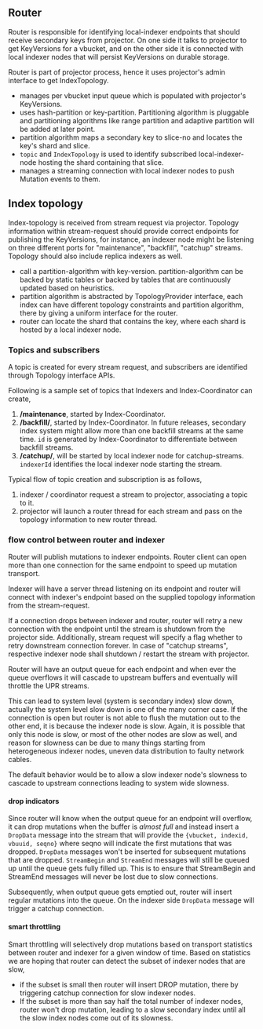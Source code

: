 ## Router

Router is responsible for identifying local-indexer endpoints that should
receive secondary keys from projector. On one side it talks to projector
to get KeyVersions for a vbucket, and on the other side it is connected with
local indexer nodes that will persist KeyVersions on durable storage.

Router is part of projector process, hence it uses projector's admin interface
to get IndexTopology.

* manages per vbucket input queue which is populated with projector's
  KeyVersions.
* uses hash-partition or key-partition. Partitioning algorithm is pluggable
  and partitioning algorithms like range partition and adaptive partition will
  be added at later point.
* partition algorithm maps a secondary key to slice-no and locates the key's
  shard and slice.
* `topic` and `IndexTopology` is used to identify subscribed local-indexer-node
  hosting the shard containing that slice.
* manages a streaming connection with local indexer nodes to push Mutation
  events to them.

## Index topology

Index-topology is received from stream request via projector. Topology
information within stream-request should provide correct endpoints for
publishing the KeyVersions, for instance, an indexer node might be listening
on three different ports for "maintenance", "backfill", "catchup" streams.
Topology should also include replica indexers as well.

* call a partition-algorithm with key-version. partition-algorithm can be
  backed by static tables or backed by tables that are continuously updated
  based on heuristics.
* partition algorithm is abstracted by TopologyProvider interface, each
  index can have different topology constraints and partition algorithm, there
  by giving a uniform interface for the router.
* router can locate the shard that contains the key, where each shard is
  hosted by a local indexer node.

### Topics and subscribers

A topic is created for every stream request, and subscribers are identified
through Topology interface APIs.

Following is a sample set of topics that Indexers and Index-Coordinator can
create,

1. **/maintenance**, started by Index-Coordinator.
2. **/backfill/<id>**, started by Index-Coordinator. In future releases,
   secondary index system might allow more than one backfill streams at the same
   time. `id` is generated by Index-Coordinator to differentiate between backfill
   streams.
3. **/catchup/<indexerId>**, will be started by local indexer node for
   catchup-streams. `indexerId` identifies the local indexer node starting the
   stream.

Typical flow of topic creation and subscription is as follows,

1. indexer / coordinator request a stream to projector, associating a topic to it.
2. projector will launch a router thread for each stream and pass on the
   topology information to new router thread.

### flow control between router and indexer

Router will publish mutations to indexer endpoints. Router client can open more
than one connection for the same endpoint to speed up mutation transport.

Indexer will have a server thread listening on its endpoint and router will
connect with indexer's endpoint based on the supplied topology information
from the stream-request.

If a connection drops between indexer and router, router will retry a new
connection with the endpoint until the stream is shutdown from the projector
side. Additionally, stream request will specify a flag whether to retry
downstream connection forever. In case of "catchup streams", respective
indexer node shall shutdown / restart the stream with projector.

Router will have an output queue for each endpoint and when ever the queue
overflows it will cascade to upstream buffers and eventually will throttle the
UPR streams.

This can lead to system level (system is secondary index) slow down, actually
the system level slow down is one of the many corner case. If the connection is
open but router is not able to flush the mutation out to the other end, it is
because the indexer node is slow. Again, it is possible that only this node is
slow, or most of the other nodes are slow as well, and reason for slowness can
be due to many things starting from heterogeneous indexer nodes, uneven data
distribution to faulty network cables.

The default behavior would be to allow a slow indexer node's slowness to
cascade to upstream connections leading to system wide slowness.

#### drop indicators

Since router will know when the output queue for an endpoint will overflow, it
can drop mutations when the buffer is _almost full_ and instead insert a
`DropData` message into the stream that will provide the
`{vbucket, indexid, vbuuid, seqno}` where seqno will indicate the first
mutations that was dropped. `DropData` messages won't be inserted for subsequent
mutations that are dropped. `StreamBegin` and `StreamEnd` messages will still
be queued up until the queue gets fully filled up. This is to ensure that
StreamBegin and StreamEnd messages will never be lost due to slow connections.

Subsequently, when output queue gets emptied out, router will insert regular
mutations into the queue. On the indexer side `DropData` message will trigger a
catchup connection.

#### smart throttling

Smart throttling will selectively drop mutations based on transport statistics
between router and indexer for a given window of time. Based on statistics we
are hoping that router can detect the subset of indexer nodes that are slow,
* if the subset is small then router will insert DROP mutation, there by
  triggering catchup connection for slow indexer nodes.
* If the subset is more than say half the total number of indexer nodes,
  router won't drop mutation, leading to a slow secondary index until all the
  slow index nodes come out of its slowness.
